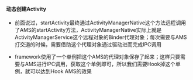 #### 动态创建Activity
* 前面说过，startActivity最终通过ActivityManagerNative这个方法远程调用了AMS的startActivity方法，ActivityManagerNative实际上就是ActivityManagerService这个远程对象的Binder代理对象；每次需要与AMS打交道的时候，需要借助这个代理对象通过驱动进而完成IPC调用

* framework使用了一个单例把这个AMS的代理对象保存了起来；这样只要需要与AMS进行IPC调用，获取这个单例即可，所以我们需要Hook掉这个单例，就可以达到Hook AMS的效果

